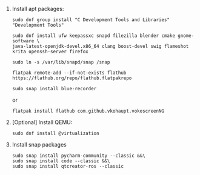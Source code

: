 1. Install apt packages:
    ```
    sudo dnf group install "C Development Tools and Libraries" "Development Tools"
    ```
    ```
    sudo dnf install ufw keepassxc snapd filezilla blender cmake gnome-software \
    java-latest-openjdk-devel.x86_64 clang boost-devel swig flameshot krita openssh-server firefox 
    ```
    ```
    sudo ln -s /var/lib/snapd/snap /snap
    ```
    ```
    flatpak remote-add --if-not-exists flathub https://flathub.org/repo/flathub.flatpakrepo
    ```
    ```
    sudo snap install blue-recorder
    ```
    or
    ```
    flatpak install flathub com.github.vkohaupt.vokoscreenNG
    ```
2. [Optional] Install QEMU:
    ```
    sudo dnf install @virtualization
    ```
3. Install snap packages
    ```
    sudo snap install pycharm-community --classic &&\
    sudo snap install code --classic &&\
    sudo snap install qtcreator-ros --classic
    ```
